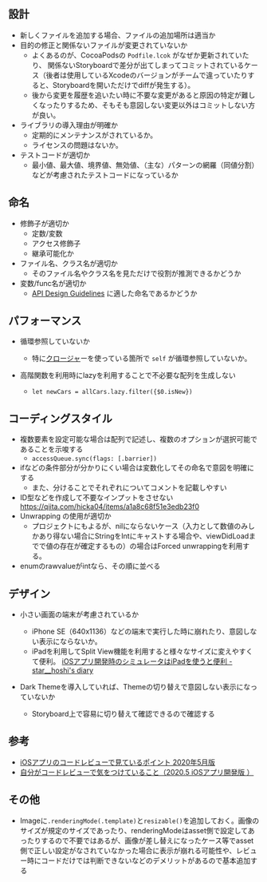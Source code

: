 ## 設計

* 新しくファイルを追加する場合、ファイルの追加場所は適当か
* 目的の修正と関係ないファイルが変更されていないか
  * よくあるのが、CocoaPodsの `Podfile.lcok` がなぜか更新されていたり、 関係ないStoryboardで差分が出てしまってコミットされているケース（後者は使用しているXcodeのバージョンがチームで違っていたりすると、Storyboardを開いただけでdiffが発生する）。
  * 後から変更を履歴を追いたい時に不要な変更があると原因の特定が難しくなったりするため、そもそも意図しない変更以外はコミットしない方が良い。 
* ライブラリの導入理由が明確か
  * 定期的にメンテナンスがされているか。
  * ライセンスの問題はないか。
* テストコードが適切か
  * 最小値、最大値、境界値、無効値、（主な）パターンの網羅（同値分割）などが考慮されたテストコードになっているか

## 命名

* 修飾子が適切か
  * 定数/変数
  * アクセス修飾子
  * 継承可能化か
* ファイル名、クラス名が適切か
  * そのファイル名やクラス名を見ただけで役割が推測できるかどうか
* 変数/func名が適切か
  * [API Design Guidelines](https://swift.org/documentation/api-design-guidelines/#naming) に適した命名であるかどうか

## パフォーマンス

* 循環参照していないか

  * 特に[クロージャ](http://d.hatena.ne.jp/keyword/%A5%AF%A5%ED%A1%BC%A5%B8%A5%E3)ーを使っている箇所で `self` が循環参照していないか。

* 高階関数を利用時にlazyを利用することで不必要な配列を生成しない

  * `let newCars = allCars.lazy.filter({$0.isNew})`

  

## コーディングスタイル

* 複数要素を設定可能な場合は配列で記述し、複数のオプションが選択可能であることを示唆する
  * `accessQueue.sync(flags: [.barrier])`
* ifなどの条件部分が分かりにくい場合は変数化してその命名で意図を明確にする
  * また、分けることでそれぞれについてコメントを記載しやすい
* ID型などを作成して不要なインプットをさせない https://qiita.com/hicka04/items/a1a8c68f51e3edb23f0
* Unwrapping の使用が適切か
  * プロジェクトにもよるが、nilにならないケース（入力として数値のみしかあり得ない場合にStringをIntにキャストする場合や、viewDidLoadまでで値の存在が確定するもの）の場合はForced unwrappingを利用する。
* enumのrawvalueがintなら、その順に並べる

## デザイン

* 小さい画面の端末が考慮されているか
  * iPhone SE（640x1136）などの端末で実行した時に崩れたり、意図しない表示にならないか。
  * iPadを利用してSplit View機能を利用すると様々なサイズに変えやすくて便利。
    [iOSアプリ開発時のシミュレータはiPadを使うと便利 - star__hoshi's diary](https://starhoshi.hatenablog.com/entry/2022/04/05/082348)

* Dark Themeを導入していれば、Themeの切り替えで意図しない表示になっていないか
  * Storyboard上で容易に切り替えて確認できるので確認する



## 参考

* [ iOSアプリのコードレビューで見ているポイント 2020年5月版 ](https://cutmail.hatenablog.com/entry/2020/05/09/182304)
* [自分がコードレビューで気をつけていること（2020.5 iOSアプリ開発版 ）](http://curiosity.co.jp/review202005ios/)


## その他

* Imageに`.renderingMode(.template)`と`resizable()`を追加しておく。画像のサイズが規定のサイズであったり、renderingModeはasset側で設定してあったりするので不要ではあるが、画像が差し替えになったケース等でasset側で正しい設定がなされていなかった場合に表示が崩れる可能性や、レビュー時にコードだけでは判断できないなどのデメリットがあるので基本追加する

